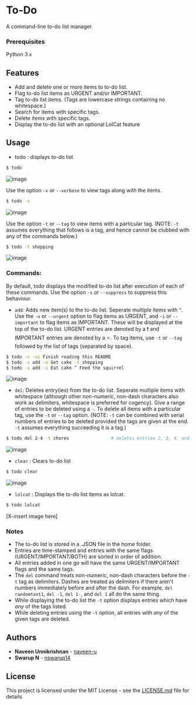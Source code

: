 # To-Do
A command-line to-do list manager.

### Prerequisites

Python 3.x

## Features

- Add and delete one or more items to to-do list.
- Flag to-do list items as URGENT and/or IMPORTANT.
- Tag to-do list items. (Tags are lowercase strings containing no whitespace.) 
- Search for items with specific tags.
- Delete items with specific tags.
- Display the to-do list with an optional LolCat feature

## Usage

* todo : displays to-do list

```bash
$ todo
```
![image](https://user-images.githubusercontent.com/29832401/42280282-eeb38fce-7fbd-11e8-8d45-b89992127bb0.png)

Use the option `-v` or `--verbose` to view tags along with the items.

```bash
$ todo -v
```
![image](https://user-images.githubusercontent.com/29832401/42328956-3d9ce5ca-808d-11e8-8585-e946bbfdd790.png)

Use the option `-t` or `--tag` to view items with a particular tag. (NOTE: `-t` assumes everything that follows is a tag, and hence cannot be clubbed with any of the commands below.)

```bash
$ todo -t shopping
```
![image](https://user-images.githubusercontent.com/29832401/42329306-022fc826-808e-11e8-8fbc-ece26b0db884.png)

### Commands:

By default, todo displays the modified to-do list after execution of each of these commands. Use the option `-s` or `--suppress` to suppress this behaviour.

* `add`: Adds new item(s) to the to-do list. Seperate multiple items with `^`. Use the `-u` or `--urgent` option to flag items as URGENT, and `-i` or `--important` to flag items as IMPORTANT. These will be displayed at the top of the to-do list. URGENT entries are denoted by a ❗ and IMPORTANT entries are denoted by a ⭐. To tag items, use `-t` or `--tag` followed by the list of tags (separated by space).
    
```bash
$ todo -s -ui Finish reading this README
$ todo -s add -u Get cake -t shopping
$ todo -v add -i Eat cake ^ Feed the squirrel
```
![image](https://user-images.githubusercontent.com/29832401/42329518-739c05c4-808e-11e8-82e2-2e96c0e4ba6a.png)

* `del`: Deletes entry(ies) from the to-do list. Seperate multiple items with whitespace (although other non-numeric, non-dash characters also work as delimiters, whitespace is preferred for cogency). Give a range of entries to be deleted using a `-`. To delete all items with a particular tag, use the `-t` or `--tag` option. (NOTE: `-t` can be combined with serial numbers of entries to be deleted provided the tags are given at the end. `-t` assumes everything succeeding it is a tag.)

```bash
$ todo del 2-4 -t chores                # deletes entries 2, 3, 4, and all entries with a "chores" tag.
```
![image](https://user-images.githubusercontent.com/29832401/42329937-917fd9ac-808f-11e8-862e-f3d6ed79ce35.png)

* `clear` : Clears to-do list

```bash
$ todo clear
```
![image](https://user-images.githubusercontent.com/29832401/42281475-41f90abc-7fc1-11e8-9222-7600690b86b6.png)

* `lolcat` : Displays the to-do list items as lolcat.

```bash
$ todo lolcat
```
[X-insert image here]

### Notes

- The to-do list is stored in a .JSON file in the home folder.
- Entries are time-stamped and entries with the same flags (URGENT/IMPORTANT/BOTH) are sorted in order of addition.
- All entries added in one go will have the same URGENT/IMPORTANT flags and the same tags.
- The `del` command treats non-numeric, non-dash characters before the `-t` tag as delimiters. Dashes are treated as delimiters if there aren't numbers immediately before and after the dash. For example, `del randomtext1`, `del -1`, `del 1-`, and `del 1` all do the same thing.
- While displaying the to-do list the `-t` option displays entries which have *any* of the tags listed.
- While deleting entries using the `-t` option, all entries with *any* of the given tags are deleted.

## Authors

* **Naveen Unnikrishnan** - [naveen-u](https://github.com/naveen-u)
* **Swarup N** - [nswarup14](https://github.com/nswarup14)

## License

This project is licensed under the MIT License - see the [LICENSE.md](LICENSE.md) file for details
